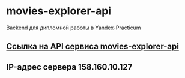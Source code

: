 # movies-explorer-api
Backend для дипломной работы в Yandex-Practicum
## [Ссылка на API сервиса movies-explorer-api](api.salatsr-movies.nomoredomains.icu)
## IP-адрес сервера 158.160.10.127
